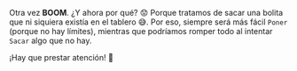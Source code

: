Otra vez **BOOM**. ¿Y ahora por qué? :worried: Porque tratamos de sacar una bolita que ni siquiera existía en el tablero :sweat_smile:. Por eso, siempre será más fácil `Poner` (porque no hay límites), mientras que podríamos romper todo al intentar `Sacar` algo que no hay.  

¡Hay que prestar atención! :eyes: 
